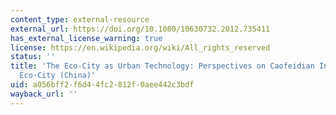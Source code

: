 ```yaml
---
content_type: external-resource
external_url: https://doi.org/10.1080/10630732.2012.735411
has_external_license_warning: true
license: https://en.wikipedia.org/wiki/All_rights_reserved
status: ''
title: 'The Eco-City as Urban Technology: Perspectives on Caofeidian International
  Eco-City (China)'
uid: a056bff2-f6d4-4fc2-812f-0aee442c3bdf
wayback_url: ''
---
```

